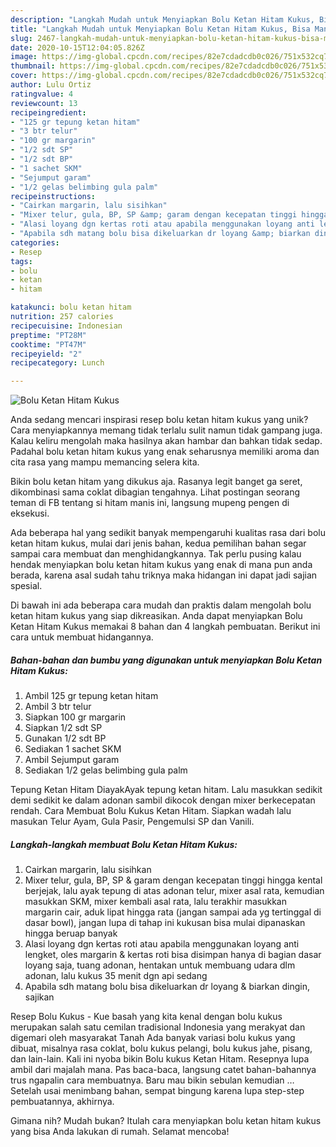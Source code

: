 ```yaml
---
description: "Langkah Mudah untuk Menyiapkan Bolu Ketan Hitam Kukus, Bisa Manjain Lidah"
title: "Langkah Mudah untuk Menyiapkan Bolu Ketan Hitam Kukus, Bisa Manjain Lidah"
slug: 2467-langkah-mudah-untuk-menyiapkan-bolu-ketan-hitam-kukus-bisa-manjain-lidah
date: 2020-10-15T12:04:05.826Z
image: https://img-global.cpcdn.com/recipes/82e7cdadcdb0c026/751x532cq70/bolu-ketan-hitam-kukus-foto-resep-utama.jpg
thumbnail: https://img-global.cpcdn.com/recipes/82e7cdadcdb0c026/751x532cq70/bolu-ketan-hitam-kukus-foto-resep-utama.jpg
cover: https://img-global.cpcdn.com/recipes/82e7cdadcdb0c026/751x532cq70/bolu-ketan-hitam-kukus-foto-resep-utama.jpg
author: Lulu Ortiz
ratingvalue: 4
reviewcount: 13
recipeingredient:
- "125 gr tepung ketan hitam"
- "3 btr telur"
- "100 gr margarin"
- "1/2 sdt SP"
- "1/2 sdt BP"
- "1 sachet SKM"
- "Sejumput garam"
- "1/2 gelas belimbing gula palm"
recipeinstructions:
- "Cairkan margarin, lalu sisihkan"
- "Mixer telur, gula, BP, SP &amp; garam dengan kecepatan tinggi hingga kental berjejak, lalu ayak tepung di atas adonan telur, mixer asal rata, kemudian masukkan SKM, mixer kembali asal rata, lalu terakhir masukkan margarin cair, aduk lipat hingga rata (jangan sampai ada yg tertinggal di dasar bowl), jangan lupa di tahap ini kukusan bisa mulai dipanaskan hingga beruap banyak"
- "Alasi loyang dgn kertas roti atau apabila menggunakan loyang anti lengket, oles margarin &amp; kertas roti bisa disimpan hanya di bagian dasar loyang saja, tuang adonan, hentakan untuk membuang udara dlm adonan, lalu kukus 35 menit dgn api sedang"
- "Apabila sdh matang bolu bisa dikeluarkan dr loyang &amp; biarkan dingin, sajikan"
categories:
- Resep
tags:
- bolu
- ketan
- hitam

katakunci: bolu ketan hitam 
nutrition: 257 calories
recipecuisine: Indonesian
preptime: "PT28M"
cooktime: "PT47M"
recipeyield: "2"
recipecategory: Lunch

---
```



![Bolu Ketan Hitam Kukus](https://img-global.cpcdn.com/recipes/82e7cdadcdb0c026/751x532cq70/bolu-ketan-hitam-kukus-foto-resep-utama.jpg)

Anda sedang mencari inspirasi resep bolu ketan hitam kukus yang unik? Cara menyiapkannya memang tidak terlalu sulit namun tidak gampang juga. Kalau keliru mengolah maka hasilnya akan hambar dan bahkan tidak sedap. Padahal bolu ketan hitam kukus yang enak seharusnya memiliki aroma dan cita rasa yang mampu memancing selera kita.

Bikin bolu ketan hitam yang dikukus aja. Rasanya legit banget ga seret, dikombinasi sama coklat dibagian tengahnya. Lihat postingan seorang teman di FB tentang si hitam manis ini, langsung mupeng pengen di eksekusi.

Ada beberapa hal yang sedikit banyak mempengaruhi kualitas rasa dari bolu ketan hitam kukus, mulai dari jenis bahan, kedua pemilihan bahan segar sampai cara membuat dan menghidangkannya. Tak perlu pusing kalau hendak menyiapkan bolu ketan hitam kukus yang enak di mana pun anda berada, karena asal sudah tahu triknya maka hidangan ini dapat jadi sajian spesial.


Di bawah ini ada beberapa cara mudah dan praktis dalam mengolah bolu ketan hitam kukus yang siap dikreasikan. Anda dapat menyiapkan Bolu Ketan Hitam Kukus memakai 8 bahan dan 4 langkah pembuatan. Berikut ini cara untuk membuat hidangannya.

<!--inarticleads1-->

##### Bahan-bahan dan bumbu yang digunakan untuk menyiapkan Bolu Ketan Hitam Kukus:

1. Ambil 125 gr tepung ketan hitam
1. Ambil 3 btr telur
1. Siapkan 100 gr margarin
1. Siapkan 1/2 sdt SP
1. Gunakan 1/2 sdt BP
1. Sediakan 1 sachet SKM
1. Ambil Sejumput garam
1. Sediakan 1/2 gelas belimbing gula palm


Tepung Ketan Hitam DiayakAyak tepung ketan hitam. Lalu masukkan sedikit demi sedikit ke dalam adonan sambil dikocok dengan mixer berkecepatan rendah. Cara Membuat Bolu Kukus Ketan Hitam. Siapkan wadah lalu masukan Telur Ayam, Gula Pasir, Pengemulsi SP dan Vanili. 

<!--inarticleads2-->

##### Langkah-langkah membuat Bolu Ketan Hitam Kukus:

1. Cairkan margarin, lalu sisihkan
1. Mixer telur, gula, BP, SP &amp; garam dengan kecepatan tinggi hingga kental berjejak, lalu ayak tepung di atas adonan telur, mixer asal rata, kemudian masukkan SKM, mixer kembali asal rata, lalu terakhir masukkan margarin cair, aduk lipat hingga rata (jangan sampai ada yg tertinggal di dasar bowl), jangan lupa di tahap ini kukusan bisa mulai dipanaskan hingga beruap banyak
1. Alasi loyang dgn kertas roti atau apabila menggunakan loyang anti lengket, oles margarin &amp; kertas roti bisa disimpan hanya di bagian dasar loyang saja, tuang adonan, hentakan untuk membuang udara dlm adonan, lalu kukus 35 menit dgn api sedang
1. Apabila sdh matang bolu bisa dikeluarkan dr loyang &amp; biarkan dingin, sajikan


Resep Bolu Kukus - Kue basah yang kita kenal dengan bolu kukus merupakan salah satu cemilan tradisional Indonesia yang merakyat dan digemari oleh masyarakat Tanah Ada banyak variasi bolu kukus yang dibuat, misalnya rasa coklat, bolu kukus pelangi, bolu kukus jahe, pisang, dan lain-lain. Kali ini nyoba bikin Bolu kukus Ketan Hitam. Resepnya lupa ambil dari majalah mana. Pas baca-baca, langsung catet bahan-bahannya trus ngapalin cara membuatnya. Baru mau bikin sebulan kemudian … Setelah usai menimbang bahan, sempat bingung karena lupa step-step pembuatannya, akhirnya. 

Gimana nih? Mudah bukan? Itulah cara menyiapkan bolu ketan hitam kukus yang bisa Anda lakukan di rumah. Selamat mencoba!
